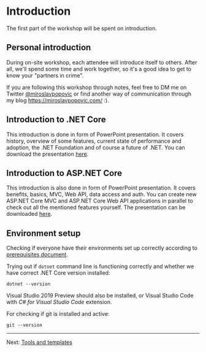 # Introduction

The first part of the workshop will be spent on introduction.

## Personal introduction

During on-site workshop, each attendee will introduce itself to others. After all, we'll spend some time and work together, so it's a good idea to get to know your "partners in crime".

If you are following this workshop through notes, feel free to DM me on Twitter [@miroslavpopovic](https://twitter.com/miroslavpopovic/) or find another way of communication through my blog https://miroslavpopovic.com/ :).

## Introduction to .NET Core

This introduction is done in form of PowerPoint presentation. It covers history, overview of some features, current state of performance and adoption, the .NET Foundation and of course a future of .NET. You can download the presentation [here](dotnet-introduction.pptx).

## Introduction to ASP.NET Core

This introduction is also done in form of PowerPoint presentation. It covers benefits, basics, MVC, Web API, data access and auth. You can create new ASP.NET Core MVC and ASP.NET Core Web API applications in parallel to check out all the mentioned features yourself. The presentation can be downloaded [here](aspnetcore-introduction.pptx).

## Environment setup

Checking if everyone have their environments set up correctly according to [prerequisites document](00-prerequisites.md). 

Trying out if `dotnet` command line is functioning correctly and whether we have correct .NET Core version installed:

    dotnet --version

Visual Studio 2019 Preview should also be installed, or Visual Studio Code with *C# for Visual Studio Code* extension.

For checking if git is installed and active:

    git --version

-------

Next: [Tools and templates](02-tools-and-templates.md)